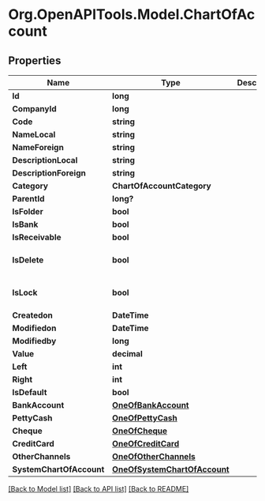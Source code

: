 # Org.OpenAPITools.Model.ChartOfAccount

## Properties

Name | Type | Description | Notes
------------ | ------------- | ------------- | -------------
**Id** | **long** |  | [optional] 
**CompanyId** | **long** |  | [optional] 
**Code** | **string** |  | [optional] 
**NameLocal** | **string** |  | [optional] 
**NameForeign** | **string** |  | [optional] 
**DescriptionLocal** | **string** |  | [optional] 
**DescriptionForeign** | **string** |  | [optional] 
**Category** | **ChartOfAccountCategory** |  | [optional] 
**ParentId** | **long?** |  | [optional] 
**IsFolder** | **bool** |  | [optional] 
**IsBank** | **bool** |  | [optional] 
**IsReceivable** | **bool** |  | [optional] 
**IsDelete** | **bool** |  | [optional] [default to false]
**IsLock** | **bool** |  | [optional] [default to false]
**Createdon** | **DateTime** |  | 
**Modifiedon** | **DateTime** |  | 
**Modifiedby** | **long** |  | [optional] 
**Value** | **decimal** |  | [optional] 
**Left** | **int** |  | [optional] 
**Right** | **int** |  | [optional] 
**IsDefault** | **bool** |  | [optional] 
**BankAccount** | [**OneOfBankAccount**](OneOfBankAccount.md) |  | [optional] 
**PettyCash** | [**OneOfPettyCash**](OneOfPettyCash.md) |  | [optional] 
**Cheque** | [**OneOfCheque**](OneOfCheque.md) |  | [optional] 
**CreditCard** | [**OneOfCreditCard**](OneOfCreditCard.md) |  | [optional] 
**OtherChannels** | [**OneOfOtherChannels**](OneOfOtherChannels.md) |  | [optional] 
**SystemChartOfAccount** | [**OneOfSystemChartOfAccount**](OneOfSystemChartOfAccount.md) |  | [optional] 

[[Back to Model list]](../README.md#documentation-for-models) [[Back to API list]](../README.md#documentation-for-api-endpoints) [[Back to README]](../README.md)

